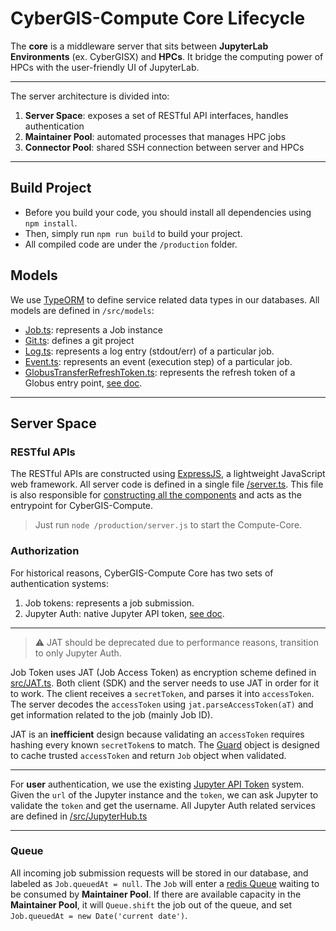 # CyberGIS-Compute Core Lifecycle
The **core** is a middleware server that sits between **JupyterLab Environments** (ex. CyberGISX) and **HPCs**. It bridge the computing power of HPCs with the user-friendly UI of JupyterLab.

***

The server architecture is divided into:
1. **Server Space**: exposes a set of RESTful API interfaces, handles authentication
2. **Maintainer Pool**: automated processes that manages HPC jobs
3. **Connector Pool**: shared SSH connection between server and HPCs

***

## Build Project
- Before you build your code, you should install all dependencies using `npm install`. 
- Then, simply run `npm run build` to build your project. 
- All compiled code are under the `/production` folder.

## Models
We use [TypeORM](https://typeorm.io) to define service related data types in our databases. All models are defined in `/src/models`:
- [Job.ts](https://github.com/cybergis/cybergis-compute-core/blob/v2/src/models/Job.ts): represents a Job instance
- [Git.ts](https://github.com/cybergis/cybergis-compute-core/blob/v2/src/models/Git.ts): defines a git project
- [Log.ts](https://github.com/cybergis/cybergis-compute-core/blob/v2/src/models/Log.ts): represents a log entry (stdout/err) of a particular job.
- [Event.ts](https://github.com/cybergis/cybergis-compute-core/blob/v2/src/models/Event.ts): represents an event (execution step) of a particular job.
- [GlobusTransferRefreshToken.ts](https://github.com/cybergis/cybergis-compute-core/blob/v2/src/models/GlobusTransferRefreshToken.ts): represents the refresh token of a Globus entry point, [see doc](https://globus-sdk-python.readthedocs.io/en/stable/authorization.html).

***

## Server Space

### RESTful APIs
The RESTful APIs are constructed using [ExpressJS](http://expressjs.com), a lightweight JavaScript web framework. All server code is defined in a single file [/server.ts](https://github.com/cybergis/cybergis-compute-core/blob/v2/server.ts). This file is also responsible for [constructing all the components](https://github.com/cybergis/cybergis-compute-core/blob/7048cebf3aa6b80e6667572ec10b704a102ff790/server.ts#L39) and acts as the entrypoint for CyberGIS-Compute. 
> Just run `node /production/server.js` to start the Compute-Core.

### Authorization
For historical reasons, CyberGIS-Compute Core has two sets of authentication systems:
1. Job tokens: represents a job submission.
2. Jupyter Auth: native Jupyter API token, [see doc](https://jupyterhub.readthedocs.io/en/stable/reference/rest.html).

***

> ⚠️ JAT should be deprecated due to performance reasons, transition to only Jupyter Auth.

Job Token uses JAT (Job Access Token) as encryption scheme defined in [src/JAT.ts](https://github.com/cybergis/cybergis-compute-core/blob/v2/src/JAT.ts). Both client (SDK) and the server needs to use JAT in order for it to work. The client receives a `secretToken`, and parses it into `accessToken`. The server decodes the `accessToken` using `jat.parseAccessToken(aT)` and get information related to the job (mainly Job ID).

JAT is an **inefficient** design because validating an `accessToken` requires hashing every known `secretToken`s to match. The [Guard](https://github.com/cybergis/cybergis-compute-core/blob/v2/src/Guard.ts) object is designed to cache trusted `accessToken` and return `Job` object when validated.

***

For **user** authentication, we use the existing [Jupyter API Token](https://jupyterhub.readthedocs.io/en/stable/reference/rest.html) system. Given the `url` of the Jupyter instance and the `token`, we can ask Jupyter to validate the `token` and get the username. All Jupyter Auth related services are defined in [/src/JupyterHub.ts](https://github.com/cybergis/cybergis-compute-core/blob/v2/src/JupyterHub.ts)

***

### Queue
All incoming job submission requests will be stored in our database, and labeled as `Job.queuedAt = null`. The `Job` will enter a [redis Queue](https://github.com/cybergis/cybergis-compute-core/blob/v2/src/Queue.ts) waiting to be consumed by **Maintainer Pool**. If there are available capacity in the **Maintainer Pool**, it will `Queue.shift` the job out of the queue, and set `Job.queuedAt = new Date('current date')`.